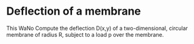# Deflection of a membrane
This WaNo Compute the deflection D(x,y) of a two-dimensional, circular membrane of radius R, subject to a load p over the membrane.
